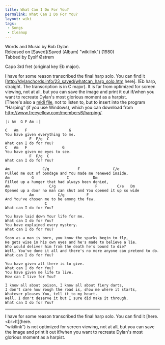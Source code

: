 ```yaml
---
title: What Can I Do For You?
permalink: What Can I Do For You?
layout: wiki
tags:
 - Songs
 - Cleanup
---
```


Words and Music by Bob Dylan  
Released on [Saved](Saved (Album) "wikilink") (1980)  
Tabbed by Eyolf Østrem

Capo 3rd fret (original key Eb major).

I have for some reason transcribed the final harp solo. You can find it
[<http://dylanchords.info/23_saved/whatcan_harp_solo.htm> here]. (Eb
harp, straight. The transcription is in C major). It is far from
optimized for screen viewing, not at all, but you can save the image and
print it out if/when you want to recreate Dylan's most glorious moment
as a harpist.  
[There's also a [midi
file](http://www.dylanchords.com/23_saved/WHATCAN.mid), not to listen
to, but to insert into the program “Harping” (if you use Windows), which
you can download from
[<http://www.freeyellow.com/members6/harping/>](http://www.freeyellow.com/members6/harping/).

    |: Am  G F Am :|

    C   Am   F                   G
    You have given everything to me.
               F  F/g  C
    What can I do for You?
    C   Am   F                G
    You have given me eyes to see.
               F  F/g  C
    What can I do for You?

    Am               C/g             F               C/e
    Pulled me out of bondage and You made me renewed inside,
    Am          G               C           Dm
    Filled up a hunger that had always been denied,
    Am                  C/g                  F         C/e   Dm
    Opened up a door no man can shut and You opened it up so wide
               Am           C/g          F
    And You've chosen me to be among the few.
                      C
    What can I do for You?

    You have laid down Your life for me.
    What can I do for You?
    You have explained every mystery.
    What can I do for You?

    Soon as a man is born, you know the sparks begin to fly,
    He gets wise in his own eyes and he's made to believe a lie.
    Who would deliver him from the death he's bound to die?
    Well, You've done it all and there's no more anyone can pretend to do.
    What can I do for You?

    You have given all there is to give.
    What can I do for You?
    You have given me life to live.
    How can I live for You?

    I know all about poison, I know all about fiery darts,
    I don't care how rough the road is, show me where it starts,
    Whatever pleases You, tell it to my heart.
    Well, I don't deserve it but I sure did make it through.
    What can I do for You?

* * * * *

I have for some reason transcribed the final harp solo. You can find it
[here. \<br\>It](here. <br> "wikilink") is not optimized for screen
viewing, not at all, but you can save the image and print it out if/when
you want to recreate Dylan's most glorious moment as a harpist.
